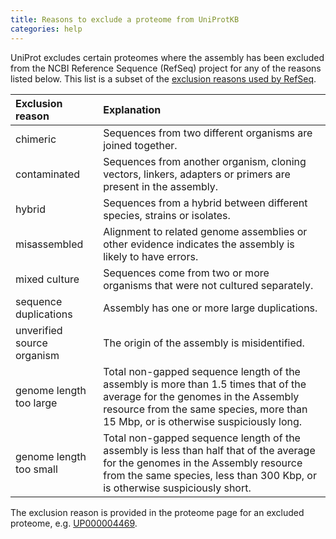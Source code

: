 ```yaml
---
title: Reasons to exclude a proteome from UniProtKB
categories: help
---
```


UniProt excludes certain proteomes where the assembly has been excluded from the NCBI Reference Sequence (RefSeq) project for any of the reasons listed below. This list is a subset of the [exclusion reasons used by RefSeq](https://www.ncbi.nlm.nih.gov/assembly/help/anomnotrefseq/).

| Exclusion reason           | Explanation                                                                                                                                                                                                      |
|:---------------------------|:-----------------------------------------------------------------------------------------------------------------------------------------------------------------------------------------------------------------|
| chimeric                   | Sequences from two different organisms are joined together.                                                                                                                                                      |
| contaminated               | Sequences from another organism, cloning vectors, linkers, adapters or primers are present in the assembly.                                                                                                      |
| hybrid                     | Sequences from a hybrid between different species, strains or isolates.                                                                                                                                          |
| misassembled               | Alignment to related genome assemblies or other evidence indicates the assembly is likely to have errors.                                                                                                        |
| mixed culture              | Sequences come from two or more organisms that were not cultured separately.                                                                                                                                     |
| sequence duplications      | Assembly has one or more large duplications.                                                                                                                                                                     |
| unverified source organism | The origin of the assembly is misidentified.                                                                                                                                                                     |
| genome length too large    | Total non-gapped sequence length of the assembly is more than 1.5 times that of the average for the genomes in the Assembly resource from the same species, more than 15 Mbp, or is otherwise suspiciously long. |
| genome length too small    | Total non-gapped sequence length of the assembly is less than half that of the average for the genomes in the Assembly resource from the same species, less than 300 Kbp, or is otherwise suspiciously short.    |

The exclusion reason is provided in the proteome page for an excluded proteome, e.g. [UP000004469](http://www.uniprot.org/proteomes/UP000004469).
